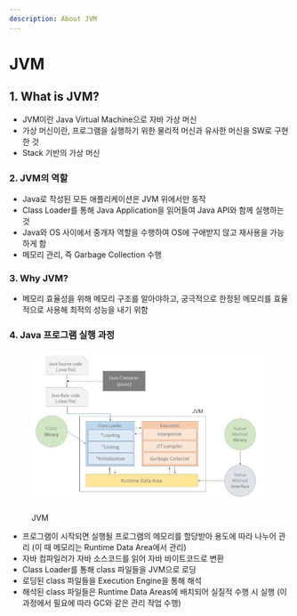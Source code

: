 ```yaml
---
description: About JVM
---
```


# JVM

## 1. What is JVM?

* JVM이란 Java Virtual Machine으로 자바 가상 머신
* 가상 머신이란, 프로그램을 실행하기 위한 물리적 머신과 유사한 머신을 SW로 구현한 것
* Stack 기반의 가상 머신

### 2. JVM의 역할

* Java로 작성된 모든 애플리케이션은 JVM 위에서만 동작
* Class Loader를 통해 Java Application을 읽어들여 Java API와 함께 실행하는 것
* Java와 OS 사이에서 중개자 역할을 수행하여 OS에 구애받지 않고 재사용을 가능하게 함
* 메모리 관리, 즉 Garbage Collection 수행

### 3. Why JVM?

* 메모리 효율성을 위해 메모리 구조를 알아야하고, 궁극적으로 한정된 메모리를 효율적으로 사용해 최적의 성능을 내기 위함

### 4. Java 프로그램 실행 과정

<figure><img src="../.gitbook/assets/JVM.png" alt=""><figcaption><p>JVM</p></figcaption></figure>

* 프로그램이 시작되면 실행될 프로그램의 메모리를 할당받아 용도에 따라 나누어 관리 (이 때 메모리는 Runtime Data Area에서 관리)
* 자바 컴파일러가 자바 소스코드를 읽어 자바 바이트코드로 변환
* Class Loader를 통해 class 파일들을 JVM으로 로딩
* 로딩된 class 파일들을 Execution Engine을 통해 해석
* 해석된 class 파일들은 Runtime Data Areas에 배치되어 실질적 수행 시 실행 (이 과정에서 필요에 따라 GC와 같은 관리 작업 수행)
